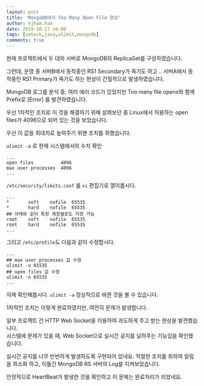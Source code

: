 ```yaml
---
layout: post
title: 'MongoDB에서 Too Many Open File 현상'
author: kjham.ham
date: 2019-10-17 10:00
tags: [swtech,java,ulimit,mongodb]
comments: true
---
```


현재 프로젝트에서 두 대의 서버로 MongoDB의 ReplicaSet를 구성하였습니다.

그런데, 운영 중 서버B에서 동작중인 RS1 Secondary가 죽기도 하고 ..
서버A에서 동작중인 RS1 Primary가 죽기도 하는 현상이 간헐적으로 발생하였습니다.

MongoDB 로그를 분석 중, 여러 에러 코드가 있었지만
Too many file opens와 함께 Prefix로 [Error] 를 발견하였습니다.

우선 1차적인 조치로 이 것을 해결하기 위해 살펴보던 중
Linux에서 허용하는 open files가 4096으로 되어 있는 것을 보았습니다.

우선 이 값을 최대치로 높여주기 위핸 조치를 취했습니다.

`ulimit -a` 로 현재 시스템에서의 수치 확인
~~~shell
...
open files          4096
max user processes  4096
...
~~~

`/etc/security/limits.conf` 를 `vi` 편집기로 열어봅시다.
~~~shell
...
*       soft    nofile  65535
*       hard    nofile  65535
## 아래와 같이 특정 계정별로도 지정 가능
root    soft    nofile  65535
root    hard    nofile  65535
...
~~~

그리고 `/etc/profile`도 다음과 같이 수정합시다.
~~~shell
...
## max user processes 값 수정
ulimit -u 65535
## open files 값 수정
ulimit -n 65535
...
~~~

이제 확인해봅시다. `ulimit -a`
정상적으로 바뀐 것을 볼 수 있습니다.

1차적인 조치는 이렇게 완료하였지만, 여전히 문제가 발생합니다.  

일부 프로젝트 간 HTTP Web Socket을 이용하여 과도하게 주고 받는 현상을 발견했습니다.  
시스템에 문제가 있을 때, Web Socket으로 실시간 공지를 날려주는 기능임을 확인했습니다.

실시간 공지를 너무 빈번하게 발생하도록 구현되어 있네요.
적절한 조치를 취하여 알림을 최소화 하고, 이틀간 MongoDB RS 서버의 Log를 지켜보았습니다.

안정적으로 HeartBeat가 발생한 것을 확인하고 이 문제는 완료처리가 되었네요.